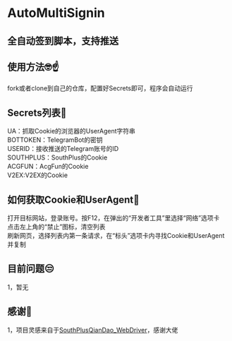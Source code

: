 # AutoMultiSignin
## 全自动签到脚本，支持推送

 
## 使用方法🤓☝️  
fork或者clone到自己的仓库，配置好Secrets即可，程序会自动运行
 
 
## Secrets列表🔐 
UA：抓取Cookie的浏览器的UserAgent字符串  
BOTTOKEN：TelegramBot的密钥  
USERID：接收推送的Telegram账号的ID  
SOUTHPLUS：SouthPlus的Cookie  
ACGFUN：AcgFun的Cookie  
V2EX:V2EX的Cookie

## 如何获取Cookie和UserAgent🧐
打开目标网站，登录账号。按F12，在弹出的“开发者工具”里选择“网络”选项卡  
点击左上角的“禁止”图标，清空列表  
刷新网页，选择列表内第一条请求，在“标头”选项卡内寻找Cookie和UserAgent并复制  

  
## 目前问题😒  
1，暂无


## 感谢🤝  
1，项目灵感来自于[SouthPlusQianDao_WebDriver](https://github.com/KuriYama-mirai524/SouthPlusQianDao_WebDriver)，感谢大佬
